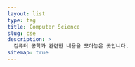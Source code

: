 ```yaml
---
layout: list
type: tag
title: Computer Science
slug: cse
description: >
  컴퓨터 공학과 관련한 내용을 모아놓은 곳입니다. 
sitemap: true
---
```

